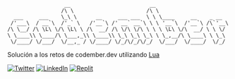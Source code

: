 ```
                  __                         __                       
                 /\ \                       /\ \                      
  ___     ___    \_\ \      __     ___ ___  \ \ \____     __    _ __  
 /'___\  / __`\  /'_` \   /'__`\ /' __` __`\ \ \ '__`\  /'__`\ /\`'__\
/\ \__/ /\ \L\ \/\ \L\ \ /\  __/ /\ \/\ \/\ \ \ \ \L\ \/\  __/ \ \ \/ 
\ \____\\ \____/\ \___,_\\ \____\\ \_\ \_\ \_\ \ \_,__/\ \____\ \ \_\ 
 \/____/ \/___/  \/__,_ / \/____/ \/_/\/_/\/_/  \/___/  \/____/  \/_/ 

```
Solución a los retos de codember.dev utilizando [Lua](https://www.lua.org/)

[![Twitter](https://img.shields.io/badge/Twitter-%231DA1F2.svg?style=for-the-badge&logo=Twitter&logoColor=white)](https://twitter.com/fredoist)
[![LinkedIn](https://img.shields.io/badge/linkedin-%230077B5.svg?style=for-the-badge&logo=linkedin&logoColor=white)](https://www.linkedin.com/in/alfredogonzalezr)
[![Replit](https://img.shields.io/badge/Replit-DD1200?style=for-the-badge&logo=Replit&logoColor=white)](https://replit.com/@fredoist/codemberdev)
